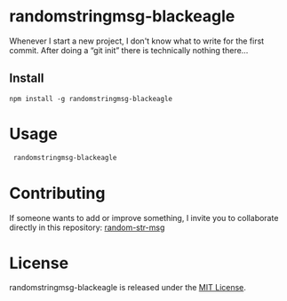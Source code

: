 # randomstringmsg-blackeagle

Whenever I start a new project, I don't know what to write for the first commit. After doing a “git init” there is technically nothing there...

## Install

```npm
npm install -g randomstringmsg-blackeagle
```

# Usage

```bash
 randomstringmsg-blackeagle
```

# Contributing

If someone wants to add or improve something, I invite you to collaborate directly in this repository: [random-str-msg](https://github.com/xBlackEaglex/randomstringmsg-blackeagle)

# License

randomstringmsg-blackeagle is released under the [MIT License](https://opensource.org/licenses/MIT).

